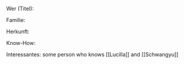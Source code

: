 Wer (Titel):

Familie:

Herkunft:

Know-How:

Interessantes: some person who knows [[Lucilla]] and [[Schwangyu]] 